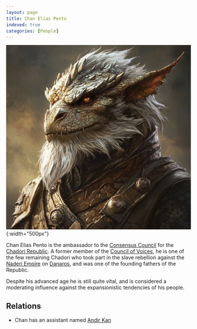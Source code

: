 ```yaml
---
layout: page
title: Chan Elias Pento
indexed: true
categories: [People]
---
```


![Chan Elias Pento](/persons/chan_elias_pento.png){:width="500px"}

Chan Elias Pento is the ambassador to the [Consensus Council](/organizations/consensus_council) for the [Chadori Republic](/nations/chadori_republic). A former member of the [Council of Voices](/nations/chadori_republic#government), he is one of the few remaining Chadori who took part in the slave rebellion against the [Naderi Empire](/nations/naderi_empire) on [Danaros](/locations/danaros), and was one of the founding fathers of the Republic.

Despite his advanced age he is still quite vital, and is considered a moderating influence against the expansionistic tendencies of his people.

## Relations

- Chan has an assistant named [Andir Kan](/persons/andir_kan)
